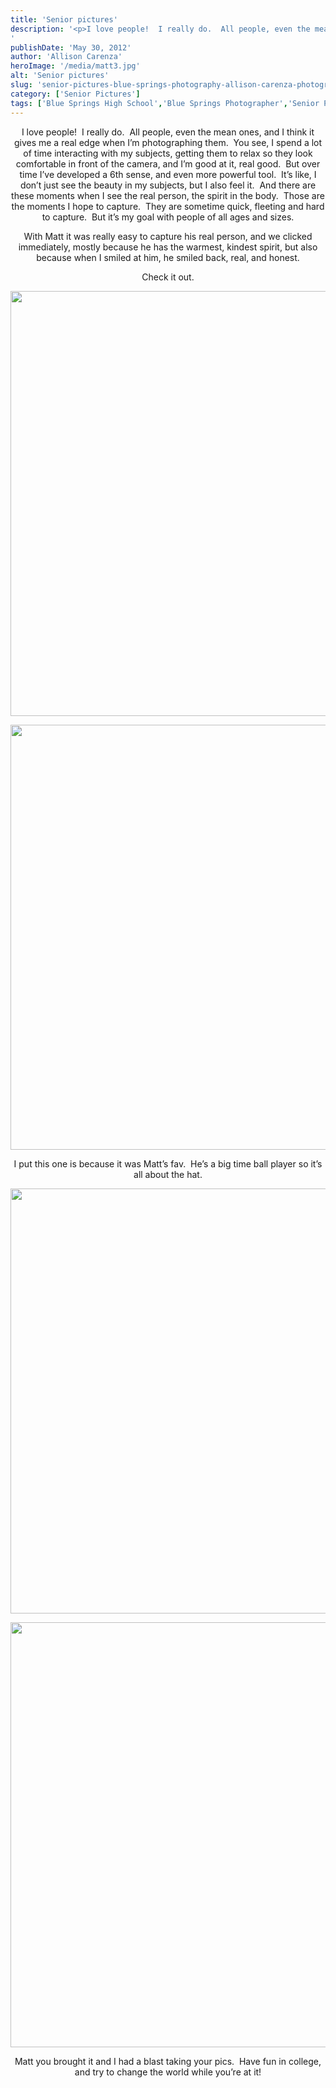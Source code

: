 ```yaml
---
title: 'Senior pictures'
description: '<p>I love people!  I really do.  All people, even the mean ones, and I think it gives me a real [&hellip;]</p>
'
publishDate: 'May 30, 2012'
author: 'Allison Carenza'
heroImage: '/media/matt3.jpg'
alt: 'Senior pictures'
slug: 'senior-pictures-blue-springs-photography-allison-carenza-photography'
category: ['Senior Pictures']
tags: ['Blue Springs High School','Blue Springs Photographer','Senior Pictures Blue Springs']
---
```


<p style="text-align: center;">I love people!  I really do.  All people, even the mean ones, and I think it gives me a real edge when I&#8217;m photographing them.  You see, I spend a lot of time interacting with my subjects, getting them to relax so they look comfortable in front of the camera, and I&#8217;m good at it, real good.  But over time I&#8217;ve developed a 6th sense, and even more powerful tool.  It&#8217;s like, I don&#8217;t just see the beauty in my subjects, but I also feel it.  And there are these moments when I see the real person, the spirit in the body.  Those are the moments I hope to capture.  They are sometime quick, fleeting and hard to capture.  But it&#8217;s my goal with people of all ages and sizes.</p>
<p style="text-align: center;">With Matt it was really easy to capture his real person, and we clicked immediately, mostly because he has the warmest, kindest spirit, but also because when I smiled at him, he smiled back, real, and honest.</p>
<p style="text-align: center;">Check it out.</p>
<p style="text-align: center;">
<p style="text-align: center;"><img class="aligncenter size-full wp-image-4111" title="matt3" src="/media/matt3.jpg" alt="" width="930" height="680" srcset="/media/matt3.jpg 930w, /media/matt3-300x219.jpg 300w, /media/matt3-768x562.jpg 768w" sizes="(max-width: 930px) 100vw, 930px" /></p>
<p style="text-align: center;">
<p style="text-align: center;"><img class="aligncenter size-full wp-image-4110" title="matt2" src="/media/matt2.jpg" alt="" width="930" height="680" srcset="/media/matt2.jpg 930w, /media/matt2-300x219.jpg 300w, /media/matt2-768x562.jpg 768w" sizes="(max-width: 930px) 100vw, 930px" /></p>
<p style="text-align: center;">I put this one is because it was Matt&#8217;s fav.  He&#8217;s a big time ball player so it&#8217;s all about the hat.</p>
<p style="text-align: center;"><img class="aligncenter size-full wp-image-4112" title="matt4" src="/media/matt4.jpg" alt="" width="930" height="680" srcset="/media/matt4.jpg 930w, /media/matt4-300x219.jpg 300w, /media/matt4-768x562.jpg 768w" sizes="(max-width: 930px) 100vw, 930px" /></p>
<p style="text-align: center;">
<p style="text-align: center;"><img class="aligncenter size-full wp-image-4109" title="matt1" src="/media/matt1.jpg" alt="" width="930" height="680" srcset="/media/matt1.jpg 930w, /media/matt1-300x219.jpg 300w, /media/matt1-768x562.jpg 768w" sizes="(max-width: 930px) 100vw, 930px" /></p>
<p style="text-align: center;">Matt you brought it and I had a blast taking your pics.  Have fun in college, and try to change the world while you&#8217;re at it!</p>
<p style="text-align: center;">
